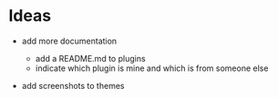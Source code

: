 Ideas
=====

* add more documentation
  - add a README.md to plugins
  - indicate which plugin is mine and which is from someone else

* add screenshots to themes
